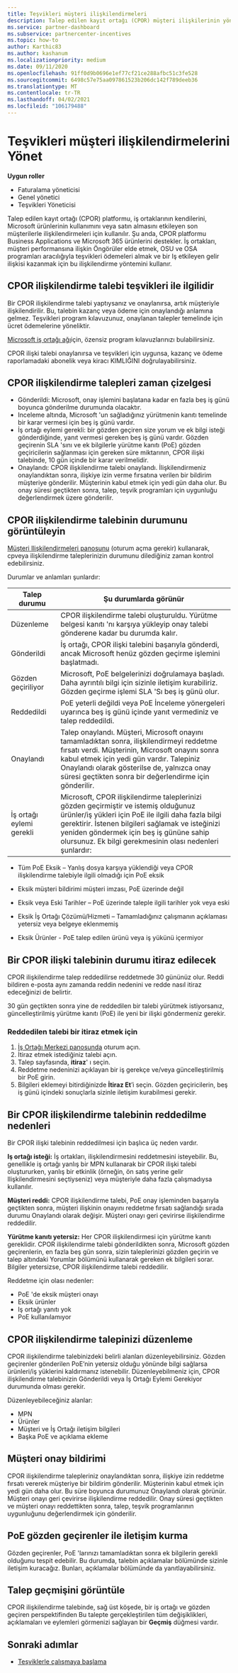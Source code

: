 ```yaml
---
title: Teşvikleri müşteri ilişkilendirmeleri
description: Talep edilen kayıt ortağı (CPOR) müşteri ilişkilerinin yönetilmesi için önemli süreçler ve zaman çizelgelerini anlayın.
ms.service: partner-dashboard
ms.subservice: partnercenter-incentives
ms.topic: how-to
author: Karthic83
ms.author: kashanum
ms.localizationpriority: medium
ms.date: 09/11/2020
ms.openlocfilehash: 91ff0d9b0696e1ef77cf21ce288afbc51c3fe528
ms.sourcegitcommit: 6498c57e75aa097861523b206dc142f789deeb36
ms.translationtype: MT
ms.contentlocale: tr-TR
ms.lasthandoff: 04/02/2021
ms.locfileid: "106179488"
---
```

# <a name="manage-incentives-customer-associations"></a>Teşvikleri müşteri ilişkilendirmelerini Yönet

**Uygun roller**

- Faturalama yöneticisi
- Genel yönetici
- Teşvikleri Yöneticisi

Talep edilen kayıt ortağı (CPOR) platformu, iş ortaklarının kendilerini, Microsoft ürünlerinin kullanımını veya satın almasını etkileyen son müşterilerle ilişkilendirmeleri için kullanılır. Şu anda, CPOR platformu Business Applications ve Microsoft 365 ürünlerini destekler. İş ortakları, müşteri performansına ilişkin Öngörüler elde etmek, OSU ve OSA programları aracılığıyla teşvikleri ödemeleri almak ve bir Iş etkileyen gelir ilişkisi kazanmak için bu ilişkilendirme yöntemini kullanır.  

## <a name="how-your-cpor-association-claim-relates-to-incentives"></a>CPOR ilişkilendirme talebi teşvikleri ile ilgilidir

Bir CPOR ilişkilendirme talebi yaptıysanız ve onaylanırsa, artık müşteriyle ilişkilendirilir. Bu, talebin kazanç veya ödeme için onaylandığı anlamına gelmez. Teşvikleri program kılavuzunuz, onaylanan talepler temelinde için ücret ödemelerine yöneliktir.

[Microsoft iş ortağı ağı](https://aka.ms/partnerincentives)için, özensiz program kılavuzlarınızı bulabilirsiniz.

CPOR ilişki talebi onaylanırsa ve teşvikleri için uygunsa, kazanç ve ödeme raporlamadaki abonelik veya kiracı KIMLIĞINI doğrulayabilirsiniz. 

## <a name="cpor-association-claims-timeline"></a>CPOR ilişkilendirme talepleri zaman çizelgesi

- Gönderildi: Microsoft, onay işlemini başlatana kadar en fazla beş iş günü boyunca gönderilme durumunda olacaktır.
- Inceleme altında, Microsoft 'un sağladığınız yürütmenin kanıtı temelinde bir karar vermesi için beş iş günü vardır.
- İş ortağı eylemi gerekli: bir gözden geçiren size yorum ve ek bilgi isteği gönderdiğinde, yanıt vermesi gereken beş iş günü vardır. Gözden geçirenin SLA 'sını ve ek bilgilerle yürütme kanıtı (PoE) gözden geçiricilerin sağlanması için gereken süre miktarının, CPOR ilişki talebinde, 10 gün içinde bir karar verilmelidir.
- Onaylandı: CPOR ilişkilendirme talebi onaylandı. İlişkilendirmeniz onaylandıktan sonra, ilişkiye izin verme fırsatına verilen bir bildirim müşteriye gönderilir. Müşterinin kabul etmek için yedi gün daha olur. Bu onay süresi geçtikten sonra, talep, teşvik programları için uygunluğu değerlendirmek üzere gönderilir.

## <a name="view-the-status-of-your-cpor-association-claim"></a>CPOR ilişkilendirme talebinin durumunu görüntüleyin

[Müşteri Ilişkilendirmeleri panosunu](https://partner.microsoft.com/dashboard/incentives/claims/associations) (oturum açma gerekir) kullanarak, cpveya ilişkilendirme taleplerinizin durumunu dilediğiniz zaman kontrol edebilirsiniz.

Durumlar ve anlamları şunlardır:

| Talep durumu | Şu durumlarda görünür |
| ------ | ----------- | 
|  Düzenleme  | CPOR ilişkilendirme talebi oluşturuldu. Yürütme belgesi kanıtı 'nı karşıya yükleyip onay talebi gönderene kadar bu durumda kalır.   |
|  Gönderildi  | İş ortağı, CPOR ilişki talebini başarıyla gönderdi, ancak Microsoft henüz gözden geçirme işlemini başlatmadı.   |
|  Gözden geçiriliyor  | Microsoft, PoE belgelerinizi doğrulamaya başladı. Daha ayrıntılı bilgi için sizinle iletişim kurabiliriz. Gözden geçirme işlemi SLA 'Sı beş iş günü olur.  |
|  Reddedildi  | PoE yeterli değildi veya PoE İnceleme yönergeleri uyarınca beş iş günü içinde yanıt vermediniz ve talep reddedildi.   |
|  Onaylandı  | Talep onaylandı. Müşteri, Microsoft onayını tamamladıktan sonra, ilişkilendirmeyi reddetme fırsatı verdi. Müşterinin, Microsoft onayını sonra kabul etmek için yedi gün vardır. Talepiniz Onaylandı olarak gösterilse de, yalnızca onay süresi geçtikten sonra bir değerlendirme için gönderilir.   |
|  İş ortağı eylemi gerekli  | Microsoft, CPOR ilişkilendirme taleplerinizi gözden geçirmiştir ve istemiş olduğunuz ürünler/iş yükleri için PoE ile ilgili daha fazla bilgi gerektirir. İstenen bilgileri sağlamak ve isteğinizi yeniden göndermek için beş iş gününe sahip olursunuz. Ek bilgi gerekmesinin olası nedenleri şunlardır:

- Tüm PoE Eksik – Yanlış dosya karşıya yüklendiği veya CPOR ilişkilendirme talebiyle ilgili olmadığı için PoE eksik

- Eksik müşteri bildirimi müşteri imzası, PoE üzerinde değil

- Eksik veya Eski Tarihler – PoE üzerinde taleple ilgili tarihler yok veya eski

- Eksik İş Ortağı Çözümü/Hizmeti – Tamamladığınız çalışmanın açıklaması yetersiz veya belgeye eklenmemiş

- Eksik Ürünler - PoE talep edilen ürünü veya iş yükünü içermiyor 

## <a name="dispute-the-status-of-a-cpor-association-claim"></a>Bir CPOR ilişki talebinin durumu itiraz edilecek

CPOR ilişkilendirme talep reddedilirse reddetmede 30 gününüz olur. Reddi bildiren e-posta aynı zamanda reddin nedenini ve redde nasıl itiraz edeceğinizi de belirtir.  

30 gün geçtikten sonra yine de reddedilen bir talebi yürütmek istiyorsanız, güncelleştirilmiş yürütme kanıtı (PoE) ile yeni bir ilişki göndermeniz gerekir. 

### <a name="to-dispute-a-rejected-claim"></a>Reddedilen talebi bir itiraz etmek için

1. [İş Ortağı Merkezi panosunda](https://partner.microsoft.com/dashboard/) oturum açın.
2. İtiraz etmek istediğiniz talebi açın.
3. Talep sayfasında, **itiraz**' ı seçin.
4. Reddetme nedeninizi açıklayan bir iş gerekçe ve/veya güncelleştirilmiş bir PoE girin.
5. Bilgileri eklemeyi bitirdiğinizde **İtiraz Et**’i seçin. Gözden geçiricilerin, beş iş günü içindeki sonuçlarla sizinle iletişim kurabilmesi gerekir.

## <a name="reasons-a-cpor-association-claim-is-rejected"></a>Bir CPOR ilişkilendirme talebinin reddedilme nedenleri

Bir CPOR ilişki talebinin reddedilmesi için başlıca üç neden vardır.

**Iş ortağı isteği:** İş ortakları, ilişkilendirmesini reddetmesini isteyebilir. Bu, genellikle iş ortağı yanlış bir MPN kullanarak bir CPOR ilişki talebi oluştururken, yanlış bir etkinlik (örneğin, ön satış yerine gelir Ilişkilendirmesini seçtiyseniz) veya müşteriyle daha fazla çalışmadıysa kullanılır.

**Müşteri reddi:** CPOR ilişkilendirme talebi, PoE onay işleminden başarıyla geçtikten sonra, müşteri ilişkinin onayını reddetme fırsatı sağlandığı sırada durumu Onaylandı olarak değişir. Müşteri onayı geri çevirirse ilişkilendirme reddedilir.

**Yürütme kanıtı yetersiz:** Her CPOR ilişkilendirmesi için yürütme kanıtı gereklidir. CPOR ilişkilendirme talebi gönderildikten sonra, Microsoft gözden geçirenlerin, en fazla beş gün sonra, sizin taleplerinizi gözden geçirin ve talep altındaki Yorumlar bölümünü kullanarak gereken ek bilgileri sorar. Bilgiler yetersizse, CPOR ilişkilendirme talebi reddedilir.

Reddetme için olası nedenler:

- PoE 'de eksik müşteri onayı
- Eksik ürünler
- Iş ortağı yanıtı yok
- PoE kullanılamıyor

## <a name="edit-your-cpor-association-claim"></a>CPOR ilişkilendirme talepinizi düzenleme

CPOR ilişkilendirme talebinizdeki belirli alanları düzenleyebilirsiniz. Gözden geçirenler gönderilen PoE’nin yetersiz olduğu yönünde bilgi sağlarsa ürünleri/iş yüklerini kaldırmanız istenebilir. Düzenleyebilmeniz için, CPOR ilişkilendirme talebinizin Gönderildi veya İş Ortağı Eylemi Gerekiyor durumunda olması gerekir.

Düzenleyebileceğiniz alanlar:

- MPN
- Ürünler
- Müşteri ve İş Ortağı iletişim bilgileri
- Başka PoE ve açıklama ekleme

## <a name="customer-consent-notification"></a>Müşteri onay bildirimi

CPOR ilişkilendirme talepleriniz onaylandıktan sonra, ilişkiye izin reddetme fırsatı vererek müşteriye bir bildirim gönderilir. Müşterinin kabul etmek için yedi gün daha olur. Bu süre boyunca durumunuz Onaylandı olarak görünür. Müşteri onayı geri çevirirse ilişkilendirme reddedilir. Onay süresi geçtikten ve müşteri onayı reddettikten sonra, talep, teşvik programlarının uygunluğunu değerlendirmek için gönderilir.

## <a name="how-to-communicate-with-poe-reviewers"></a>PoE gözden geçirenler ile iletişim kurma

Gözden geçirenler, PoE 'larınızı tamamladıktan sonra ek bilgilerin gerekli olduğunu tespit edebilir. Bu durumda, talebin açıklamalar bölümünde sizinle iletişim kuracağız. Bunları, açıklamalar bölümünde da yanıtlayabilirsiniz.

## <a name="view-claim-history"></a>Talep geçmişini görüntüle

CPOR ilişkilendirme talebinde, sağ üst köşede, bir iş ortağı ve gözden geçiren perspektifinden Bu talepte gerçekleştirilen tüm değişiklikleri, açıklamaları ve eylemleri görmenizi sağlayan bir **Geçmiş** düğmesi vardır.

## <a name="next-steps"></a>Sonraki adımlar

- [Teşviklerle çalışmaya başlama](incentives-get-started-intro.md)